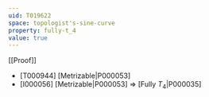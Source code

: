 ```yaml
---
uid: T019622
space: topologist's-sine-curve
property: fully-t_4
value: true
---
```

[[Proof]]

* [T000944] [Metrizable|P000053]
* [I000056] [Metrizable|P000053] => [Fully $T_4$|P000035]

